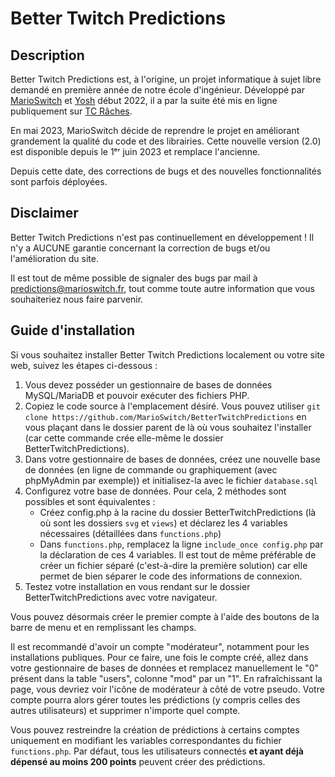 # Better Twitch Predictions
## Description
Better Twitch Predictions est, à l'origine, un projet informatique à sujet libre demandé en première année de notre école d'ingénieur. Développé par [MarioSwitch](https://github.com/MarioSwitch) et [Yosh](https://github.com/yoshakami) début 2022, il a par la suite été mis en ligne publiquement sur [TC Râches](https://tcraches.fr/predictions).

En mai 2023, MarioSwitch décide de reprendre le projet en améliorant grandement la qualité du code et des librairies. Cette nouvelle version (2.0) est disponible depuis le 1ᵉʳ juin 2023 et remplace l'ancienne.

Depuis cette date, des corrections de bugs et des nouvelles fonctionnalités sont parfois déployées.

## Disclaimer
Better Twitch Predictions n'est pas continuellement en développement ! Il n'y a AUCUNE garantie concernant la correction de bugs et/ou l'amélioration du site.

Il est tout de même possible de signaler des bugs par mail à predictions@marioswitch.fr, tout comme toute autre information que vous souhaiteriez nous faire parvenir.

## Guide d'installation
Si vous souhaitez installer Better Twitch Predictions localement ou votre site web, suivez les étapes ci-dessous :

1. Vous devez posséder un gestionnaire de bases de données MySQL/MariaDB et pouvoir exécuter des fichiers PHP.
2. Copiez le code source à l'emplacement désiré. Vous pouvez utiliser ``git clone https://github.com/MarioSwitch/BetterTwitchPredictions`` en vous plaçant dans le dossier parent de là où vous souhaitez l'installer (car cette commande crée elle-même le dossier BetterTwitchPredictions).
3. Dans votre gestionnaire de bases de données, créez une nouvelle base de données (en ligne de commande ou graphiquement (avec phpMyAdmin par exemple)) et initialisez-la avec le fichier ``database.sql``
4. Configurez votre base de données. Pour cela, 2 méthodes sont possibles et sont équivalentes :
    * Créez config.php à la racine du dossier BetterTwitchPredictions (là où sont les dossiers ``svg`` et ``views``) et déclarez les 4 variables nécessaires (détaillées dans ``functions.php``)
    * Dans ``functions.php``, remplacez la ligne ``include_once config.php`` par la déclaration de ces 4 variables.
Il est tout de même préférable de créer un fichier séparé (c'est-à-dire la première solution) car elle permet de bien séparer le code des informations de connexion.
5. Testez votre installation en vous rendant sur le dossier BetterTwitchPredictions avec votre navigateur.

Vous pouvez désormais créer le premier compte à l'aide des boutons de la barre de menu et en remplissant les champs.

Il est recommandé d'avoir un compte "modérateur", notamment pour les installations publiques. Pour ce faire, une fois le compte créé, allez dans votre gestionnaire de bases de données et remplacez manuellement le "0" présent dans la table "users", colonne "mod" par un "1". En rafraîchissant la page, vous devriez voir l'icône de modérateur à côté de votre pseudo. Votre compte pourra alors gérer toutes les prédictions (y compris celles des autres utilisateurs) et supprimer n'importe quel compte.

Vous pouvez restreindre la création de prédictions à certains comptes uniquement en modifiant les variables correspondantes du fichier ``functions.php``. Par défaut, tous les utilisateurs connectés **et ayant déjà dépensé au moins 200 points** peuvent créer des prédictions.